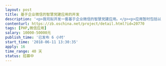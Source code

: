 ```yaml
---                
layout: post       
title: 基于企业微信的智慧党建应用的开发           
description: '<p>我司拟开发一套基于企业微信的智慧党建应用。</p><p>应用暂时包括以下几个：</p><p>1、通知公告</p><p>2、党员档案</p><p>3、任务管理</p><p>4、在线考试</p><p>5、党建相册</p><p>6、党员论坛</p><p>7、活动报名</p><p>8、个人中心</p><p><br></p><p>具体的需求主要模仿微加智慧党建，可分阶段实施，有能力的开发者请关注。</p>'     
contenturl: https://zb.oschina.net/project/detail.html?id=20770      
tags: [PHP,微信应用]            
salary: 10000-50000元          
publish_time: '已发布 6 小时'         
start_time: '2018-06-11 13:30:35'           
apply: 16                   
time_range: 40 天              
status: 招募中                  
---                 
```

